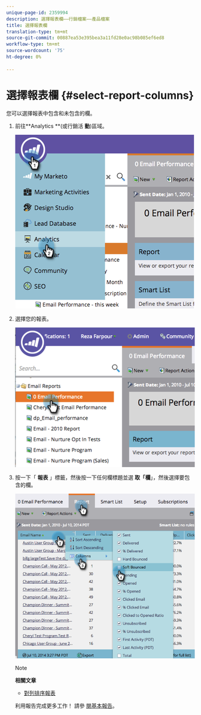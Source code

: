 ```yaml
---
unique-page-id: 2359994
description: 選擇報表欄——行銷檔案——產品檔案
title: 選擇報表欄
translation-type: tm+mt
source-git-commit: 00887ea53e395bea3a11fd28e0ac98b085ef6ed8
workflow-type: tm+mt
source-wordcount: '75'
ht-degree: 0%

---
```



# 選擇報表欄 {#select-report-columns}

您可以選擇報表中包含和未包含的欄。

1. 前往**Analytics **(或行銷活 **動**)區域。

   ![](assets/image2014-9-16-10-3a43-3a0.png)

1. 選擇您的報表。

   ![](assets/image2014-9-16-10-3a43-3a5.png)

1. 按一下「 **報表** 」標籤，然後按一下任何欄標題並選 **取「欄**」，然後選擇要包含的欄。

   ![](assets/image2014-9-16-10-3a43-3a9.png)

   >[!NOTE]
   >
   >**相關文章**
   >
   >    
   >    
   >    * [對列排序報表](sort-report-on-columns.md)


   利用報告完成更多工作！ 請參 [閱基本報告](http://docs.marketo.com/display/docs/basic+reporting)。

